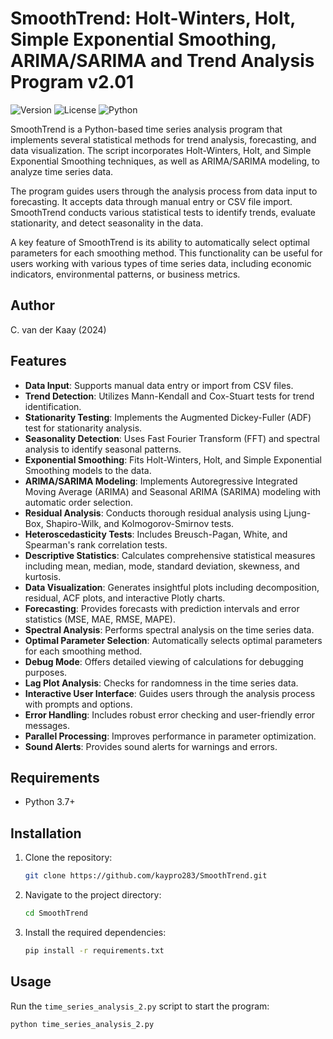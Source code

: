# SmoothTrend: Holt-Winters, Holt, Simple Exponential Smoothing, ARIMA/SARIMA and Trend Analysis Program v2.01

![Version](https://img.shields.io/badge/version-2.0-blue.svg)
![License](https://img.shields.io/badge/license-GPL--2.0-green.svg)
![Python](https://img.shields.io/badge/python-3.7%2B-blue.svg)

SmoothTrend is a Python-based time series analysis program that implements several statistical methods for trend analysis, forecasting, and data visualization. The script incorporates Holt-Winters, Holt, and Simple Exponential Smoothing techniques, as well as ARIMA/SARIMA modeling, to analyze time series data.

The program guides users through the analysis process from data input to forecasting. It accepts data through manual entry or CSV file import. SmoothTrend conducts various statistical tests to identify trends, evaluate stationarity, and detect seasonality in the data.

A key feature of SmoothTrend is its ability to automatically select optimal parameters for each smoothing method. This functionality can be useful for users working with various types of time series data, including economic indicators, environmental patterns, or business metrics.


## Author
C. van der Kaay (2024)


## Features

- **Data Input**: Supports manual data entry or import from CSV files.
- **Trend Detection**: Utilizes Mann-Kendall and Cox-Stuart tests for trend identification.
- **Stationarity Testing**: Implements the Augmented Dickey-Fuller (ADF) test for stationarity analysis.
- **Seasonality Detection**: Uses Fast Fourier Transform (FFT) and spectral analysis to identify seasonal patterns.
- **Exponential Smoothing**: Fits Holt-Winters, Holt, and Simple Exponential Smoothing models to the data.
- **ARIMA/SARIMA Modeling**: Implements Autoregressive Integrated Moving Average (ARIMA) and Seasonal ARIMA (SARIMA) modeling with automatic order selection.
- **Residual Analysis**: Conducts thorough residual analysis using Ljung-Box, Shapiro-Wilk, and Kolmogorov-Smirnov tests.
- **Heteroscedasticity Tests**: Includes Breusch-Pagan, White, and Spearman's rank correlation tests.
- **Descriptive Statistics**: Calculates comprehensive statistical measures including mean, median, mode, standard deviation, skewness, and kurtosis.
- **Data Visualization**: Generates insightful plots including decomposition, residual, ACF plots, and interactive Plotly charts.
- **Forecasting**: Provides forecasts with prediction intervals and error statistics (MSE, MAE, RMSE, MAPE).
- **Spectral Analysis**: Performs spectral analysis on the time series data.
- **Optimal Parameter Selection**: Automatically selects optimal parameters for each smoothing method.
- **Debug Mode**: Offers detailed viewing of calculations for debugging purposes.
- **Lag Plot Analysis**: Checks for randomness in the time series data.
- **Interactive User Interface**: Guides users through the analysis process with prompts and options.
- **Error Handling**: Includes robust error checking and user-friendly error messages.
- **Parallel Processing**: Improves performance in parameter optimization.
- **Sound Alerts**: Provides sound alerts for warnings and errors.


## Requirements
- Python 3.7+


## Installation
1. Clone the repository:
    ```bash
    git clone https://github.com/kaypro283/SmoothTrend.git
    ```
2. Navigate to the project directory:
    ```bash
    cd SmoothTrend
    ```
3. Install the required dependencies:
    ```bash
    pip install -r requirements.txt
    ```


## Usage
Run the `time_series_analysis_2.py` script to start the program:
```bash
python time_series_analysis_2.py
